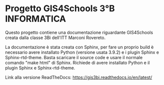 # Progetto GIS4Schools 3°B INFORMATICA

Questo progetto contiene una documentazione riguardante GIS4Schools creata dalla classe 3Bi dell'ITT Marconi Rovereto.

La documentazione è stata creata con Sphinx, per fare un proprio build è necessario avere installato Python (versione usata 3.9.2) e i plugin Sphinx e Sphinx-rtd-theme. Basta scaricare il source code e usare il normale comando "make html" di Sphinx. Richiede di avere installato Python e il plugin Sphinx e Sphinx-rtd-theme.

Link alla versione ReadTheDocs: https://gis3bi.readthedocs.io/en/latest/
